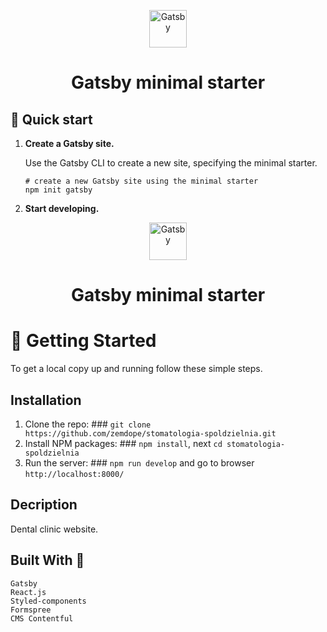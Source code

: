 <p align="center">
  <a href="https://www.gatsbyjs.com/?utm_source=starter&utm_medium=readme&utm_campaign=minimal-starter">
    <img alt="Gatsby" src="https://www.gatsbyjs.com/Gatsby-Monogram.svg" width="60" />
  </a>
</p>
<h1 align="center">
  Gatsby minimal starter
</h1>

## 🚀 Quick start

1.  **Create a Gatsby site.**

    Use the Gatsby CLI to create a new site, specifying the minimal starter.

    ```shell
    # create a new Gatsby site using the minimal starter
    npm init gatsby
    ```

2.  **Start developing.**

   <p align="center">
  <a href="https://www.gatsbyjs.com/?utm_source=starter&utm_medium=readme&utm_campaign=minimal-starter">
    <img alt="Gatsby" src="https://www.gatsbyjs.com/Gatsby-Monogram.svg" width="60" />
  </a>
</p>
<h1 align="center">
  Gatsby minimal starter
</h1>


# 🚀 Getting Started

To get a local copy up and running follow these simple steps.

## Installation
1. Clone the repo: ### `git clone https://github.com/zemdope/stomatologia-spoldzielnia.git`
2. Install NPM packages:  ### `npm install`, next `cd stomatologia-spoldzielnia`
3. Run the server: ### `npm run develop` and go to browser `http://localhost:8000/`
 
## Decription
Dental clinic website. 

## Built With 🔨
    Gatsby
    React.js
    Styled-components
    Formspree
    CMS Contentful
    
